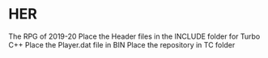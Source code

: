 # HER
The RPG of 2019-20
Place the Header files in the INCLUDE folder for Turbo C++
Place the Player.dat file in BIN
Place the repository in TC folder
